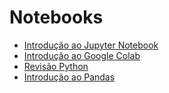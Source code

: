 # Notebooks

- [Introdução ao Jupyter Notebook](notebook-0.ipynb)
- [Introdução ao Google Colab](notebook-1.ipynb)
- [Revisão Python](notebook-2.ipynb)
- [Introdução ao Pandas](notebook-3.ipynb)